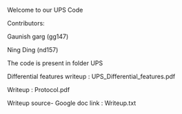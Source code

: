 Welcome to our UPS Code


Contributors:

Gaunish garg (gg147)

Ning Ding (nd157)


The code is present in folder UPS


Differential features writeup : UPS_Differential_features.pdf

Writeup : Protocol.pdf


Writeup source- Google doc link : Writeup.txt